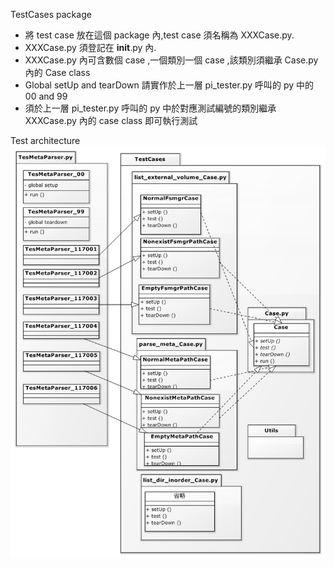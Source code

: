 <!--
Copyright (c) 2021 HopeBayTech.

This file is part of Tera.
See https://github.com/HopeBayMobile for further info.

Licensed under the Apache License, Version 2.0 (the "License");
you may not use this file except in compliance with the License.
You may obtain a copy of the License at

    http://www.apache.org/licenses/LICENSE-2.0

Unless required by applicable law or agreed to in writing, software
distributed under the License is distributed on an "AS IS" BASIS,
WITHOUT WARRANTIES OR CONDITIONS OF ANY KIND, either express or implied.
See the License for the specific language governing permissions and
limitations under the License.
-->
TestCases package
- 將 test case 放在這個 package 內,test case 須名稱為 XXXCase.py.
- XXXCase.py 須登記在 __init__.py 內.
- XXXCase.py 內可含數個 case ,一個類別一個 case ,該類別須繼承 Case.py 內的 Case class
- Global setUp and tearDown 請實作於上一層 pi_tester.py 呼叫的 py 中的 00 and 99
- 須於上一層 pi_tester.py 呼叫的 py 中於對應測試編號的類別繼承 XXXCase.py 內的 case class 即可執行測試

Test architecture
![Preview](TestArch.png) 
